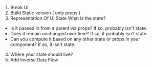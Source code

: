 1.  Break UI
2.  Build Static version ( only props )
3.  Representation Of UI State
    What is the state?

- Is it passed in from a parent via props? If so, probably isn't state.
- Does it remain unchanged over time? If so, it probably isn't state.
- Can you compute it based on any other state or props in your component? If so, it isn't state.

4.  Where your state should live?
5.  Add Inverse Data Flow
